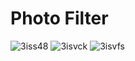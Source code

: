 # Photo Filter

![3iss48](https://user-images.githubusercontent.com/47924250/70391796-1266f380-19ea-11ea-90b6-00312674e79b.gif)
![3isvck](https://user-images.githubusercontent.com/47924250/70391798-1dba1f00-19ea-11ea-9f8f-33799d2bfc8b.gif)
![3isvfs](https://user-images.githubusercontent.com/47924250/70391800-24489680-19ea-11ea-8fb8-3c9bc6e39d82.gif)
